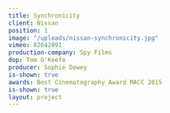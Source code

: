 ```yaml
---
title: Synchronicity
client: Nissan
position: 1
image: "/uploads/nissan-synchronicity.jpg"
vimeo: 82642891
production-company: Spy Films
dop: Tom O'Keefe
producer: Sophie Dewey
is-shown: true
awards: Best Cinematography Award MACC 2015
is-shown: true
layout: project
---
```


